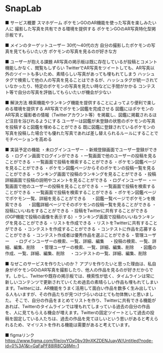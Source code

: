 # SnapLab

■ サービス概要
スマホゲーム ポケモンGOのAR機能を使った写真を楽しみたい人に
撮影した写真を共有できる環境を提供する
ポケモンGOのAR写真特化型掲示板です。


■ メインのターゲットユーザー
30代〜40代の方
自分の撮影したポケモンの写真を見てもらいたい方
ポケモンの写真を見るのが好きな方


■ ユーザーが抱える課題
AR写真の掲示板は既に存在しているが投稿とコメント機能しかなく、閲覧もしずらい
TwitterでAR写真をツイートしても、AR写真以外のツイートも多いため、素晴らしい写真があっても埋もれてしまう
ハッシュタグで検索して他の人の写真を見ることはできるが、ハッシュタグが統一されていなかったり、特定のポケモンの写真を見たい時などに手間がかかる
コンテスト等で自分の写真を評価してもらいたいが機会が少ない


■ 解決方法
検索機能やランキング機能を提供することによってより便利で楽しめる環境を提供する
AR写真でポケモン図鑑を完成させる
図鑑にはポケモンのAR写真と撮影者の情報（Twitterアカウント等）を掲載し、図鑑に掲載されるほど注目を浴びれるようにする
ユーザーは図鑑が未登録の状態のポケモンの写真を投稿すると図鑑を埋めることができる
既に図鑑に登録されているポケモンの写真を投稿した場合でも優れた写真であれば差し替えられるルールにすることでモチベーションを高める



■ 実装予定の機能
・未ログインユーザー
  ・新規登録画面でユーザー登録ができる
  ・ログイン画面でログインができる
  ・一覧画面で他のユーザーの投稿を見ることができる
  ・一覧画面で投稿を検索することができる
  ・ポケモン図鑑ページを見ることができる
  ・ポケモン図鑑ページからそのポケモンの投稿一覧を見ることができる
  ・ランキング画面で投稿のランキングを見ることができる
  ・投稿詳細画面で投稿の説明やコメントを見ることができる
・ログインユーザー
  ・一覧画面で他のユーザーの投稿を見ることができる
  ・一覧画面で投稿を検索することができる
  ・一覧画面で投稿を検索することができる
  ・ポケモン図鑑ページでポケモン一覧、詳細を見ることができる
  　・図鑑一覧ページでポケモンを検索できる
  　・図鑑詳細ページでそのポケモンの投稿一覧を見ることができる
  ・投稿にいいねをすることができる
  ・投稿をTwitterに共有することができる(OGP機能で投稿の画像を表示する)
  ・ランキング画面で投稿のいいねランキングを見ることができる
  ・リストを作成できる
  ・リストをTwitterに共有することができる
  ・コンテストを作成することができる
  ・コンテストに作品を応募することができる
  ・コンテスト作成者は優秀作品を選ぶことができる
・管理ユーザー
　・ログインユーザーの検索、一覧、詳細、編集
　・投稿の検索、一覧、詳細、編集、削除
　・管理ユーザーの検索、一覧、詳細、編集、削除
　・図鑑の作成、一覧、詳細、編集、削除
　・コンテストの一覧、詳細、編集、削除



■ なぜこのサービスを作りたいのか？
アプリを作りたいと思った理由は、私自身がポケモンGOのAR写真を撮影したり、他人の作品を見るのが好きだからです。しかし、Twitterや既存の掲示板では、検索性が低く、タイムラインは常に新しいコンテンツで更新されていくため過去の素晴らしい作品も埋もれてしまいます。Twitterには、AR機能をうまく活用して面白い作品を数多く生み出している人もいますが、その作品たちが見つけづらいのはとても勿体無いと思いました。
そこで、自分の作品をまとめてリストを作り、Twitterに共有できる機能があれば、Twitterのタイムラインでは埋もれてしまっている過去の自分の作品を、人に見てもらえる機会が増えます。Twitterの固定ツイートとして過去の投稿を固定している人たちは、過去の作品を見てほしいという思いがあると考えられるため、マイリストを作れる機能は需要があると考えています。




■ figmaリンク
https://www.figma.com/file/ovYOxObv39nXKZDENJuayW/Untitled?node-id=0%3A1&t=GaFaPF88IR8CQ8Mn-1